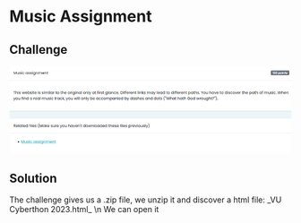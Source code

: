 # Music Assignment

## Challenge

![alt text](https://github.com/Sm0rtBuff3rB0yZ/writeups/blob/main/vu-cyberthon-2023/images/music-asignment.png?raw=true)

## Solution

The challenge gives us a .zip file, we unzip it and discover a html file: \_VU Cyberthon 2023.html\_ \n
We can open it 
